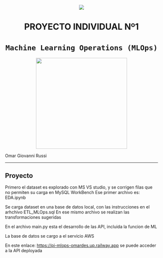 <p align=center><img src=https://d31uz8lwfmyn8g.cloudfront.net/Assets/logo-henry-white-lg.png><p>

# <h1 align=center> **PROYECTO INDIVIDUAL Nº1** </h1>

# <h1 align=center>**`Machine Learning Operations (MLOps)`**</h1>

<p align="center">
<img src="https://user-images.githubusercontent.com/67664604/217914153-1eb00e25-ac08-4dfa-aaf8-53c09038f082.png"  height=300>
</p>

Omar Giovanni Russi  

<hr>  

## **Proyecto**
Primero el dataset es explorado con MS VS studio, y se corrigen filas que no permiten su carga en MySQL WorkBench
Ese primer archivo es: EDA.ipynb

Se carga dataset en una base de datos local, con las instrucciones en el arhchivo ETL_MLOps.sql
En ese mismo archivo se realizan las transformaciones sugeridas

En el archivo main.py esta el desarrollo de las API, incluida la funcion de ML

La base de datos se cargo a el servicio AWS

En este enlace: https://pi-mlops-omardes.up.railway.app se puede acceder a la API deployada